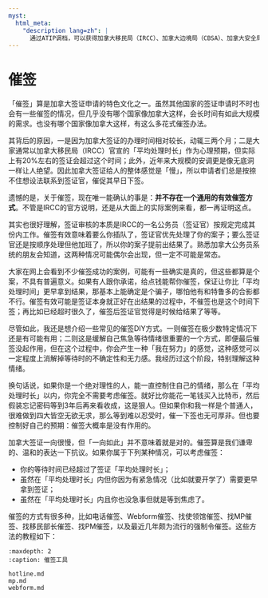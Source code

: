 ```yaml
---
myst:
  html_meta:
    "description lang=zh": |
      通过ATIP调档，可以获得加拿大移民局（IRCC）、加拿大边境局（CBSA）、加拿大安全局（CSIS）在处理签证申请时的相关信息。
---
```


# 催签

「催签」算是加拿大签证申请的特色文化之一。虽然其他国家的签证申请时不时也会有一些催签的情况，但几乎没有哪个国家像加拿大这样，会长时间有如此大规模的需求。也没有哪个国家像加拿大这样，有这么多花式催签办法。

其背后的原因，一是因为加拿大签证的办理时间相对较长，动辄三两个月；二是大家通常以加拿大移民局（IRCC）官宣的「平均处理时长」作为心理预期，但实际上有20%左右的签证会超过这个时间；此外，近年来大规模的安调更是像无底洞一样让人绝望。因此加拿大签证给人的整体感觉是「慢」，所以申请者们总是按捺不住想设法联系到签证官，催促其早日下签。

遗憾的是，关于催签，现在唯一能确认的事是：**并不存在一个通用的有效催签方式**。不管是IRCC的官方说明，还是从大面上的实际案例来看，都一再证明这点。

其实也很好理解，签证审核的本质是IRCC的一名公务员（签证官）按规定完成其份内工作。催签有效意味着要么你插队了，签证官优先处理了你的案子；要么签证官还是按顺序处理但他加班了，所以你的案子提前出结果了。熟悉加拿大公务员系统的朋友会知道，这两种情况可能偶尔会出现，但一定不可能是常态。

大家在网上会看到不少催签成功的案例，可能有一些确实是真的，但这些都算是个案，不具有普遍意义。如果有人跟你承诺，给点钱能帮你催签，保证让你比「平均处理时间」更早拿到结果，那基本上能确定是个骗子，哪怕他有和特鲁多的合影都不行。催签有效可能是签证本身就正好在出结果的过程中，不催签也是这个时间下签；再比如已经超时很久了，催签后签证官觉得是时候给结果了等等。

尽管如此，我还是想介绍一些常见的催签DIY方式。一则催签在极少数特定情况下还是有可能有用；二则这是缓解自己焦急等待情绪很重要的一个方式，即便最后催签没起作用，但在这个过程中，你会产生一种「我在努力」的感觉，这种感觉可以一定程度上消解掉等待时的不确定性和无力感。我经历过这个阶段，特别理解这种情绪。

换句话说，如果你是一个绝对理性的人，能一直控制住自己的情绪，那么在「平均处理时长」以内，你完全不需要考虑催签。就好比你能花一笔钱买入比特币，然后假装忘记密码等到3年后再来看收成，这是狠人。但如果你和我一样是个普通人，很难做到四大皆空无欲无求，那么等到难以忍受时，催一下签也无可厚非。但也要控制好自己的预期：催签大概率是没有作用的。

加拿大签证一向很慢，但「一向如此」并不意味着就是对的。催签算是我们谦卑的、温和的表达一下抗议。如果你属于下列某种情况，可以考虑催签：

- 你的等待时间已经超过了签证「平均处理时长」；
- 虽然在「平均处理时长」内但你因为有紧急情况（比如就要开学了）需要更早拿到签证；
- 虽然在「平均处理时长」内且你也没急事但就是等到焦虑了。

催签的方式有很多种，比如电话催签、Webform催签、找使领馆催签、找MP催签、找移民部长催签、找PM催签，以及最近几年颇为流行的强制令催签。这些方法的教程如下：

```{toctree}
:maxdepth: 2
:caption: 催签工具

hotline.md
mp.md
webform.md
```
